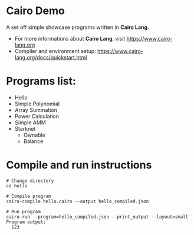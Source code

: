 # Cairo Demo
A set off simple showcase programs written in **Cairo Lang**.

* For more informations about **Cairo Lang**, visit https://www.cairo-lang.org
* Compiler and environment setup: https://www.cairo-lang.org/docs/quickstart.html

# Programs list:
* Hello
* Simple Polynomial
* Array Summation
* Power Calculation
* Simple AMM
* Starknet 
    * Ownable
    * Balance


# Compile and run instructions
```
# Change directory
cd hello

# Compile program
cairo-compile hello.cairo --output hello_compiled.json

# Run program
cairo-run --program=hello_compiled.json --print_output --layout=small
Program output:
  123
```